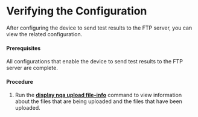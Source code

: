 Verifying the Configuration
===========================

After configuring the device to send test results to the FTP server, you can view the related configuration.

#### Prerequisites

All configurations that enable the device to send test results to the FTP server are complete.


#### Procedure

1. Run the [**display nqa upload file-info**](cmdqueryname=display+nqa+upload+file-info) command to view information about the files that are being uploaded and the files that have been uploaded.